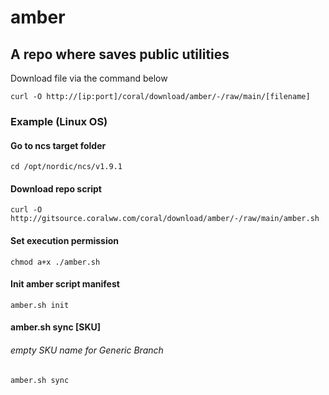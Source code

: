 # amber

## A repo where saves public utilities
Download file via the command below

`curl -O http://[ip:port]/coral/download/amber/-/raw/main/[filename]`

### Example (Linux OS)
#### Go to ncs target folder
`cd /opt/nordic/ncs/v1.9.1`

#### Download repo script
`curl -O http://gitsource.coralww.com/coral/download/amber/-/raw/main/amber.sh`

#### Set execution permission
`chmod a+x ./amber.sh`

#### Init amber script manifest
`amber.sh init`

#### amber.sh sync [SKU]
###### empty SKU name for Generic Branch
`amber.sh sync`
